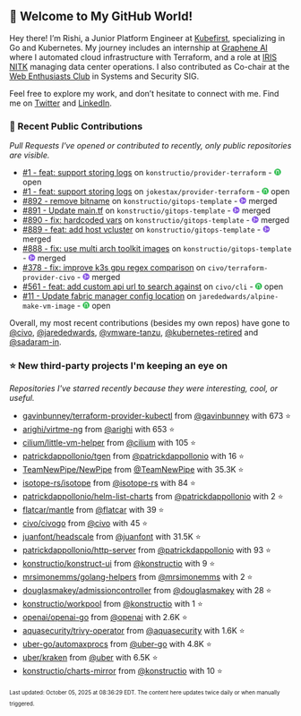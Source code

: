 <!-- DO NOT EDIT THIS FILE DIRECTLY! This file was automatically generated from the tool in this repo. -->

## 🌟 Welcome to My GitHub World!

Hey there! I’m Rishi, a Junior Platform Engineer at [Kubefirst](https://kubefirst.io/), specializing in Go and Kubernetes. My journey includes an internship at [Graphene AI](https://grapheneai.com/) where I automated cloud infrastructure with Terraform, and a role at [IRIS NITK](https://iris.nitk.ac.in/hrms/) managing data center operations. I also contributed as Co-chair at the [Web Enthusiasts Club](https://webclub.nitk.ac.in/) in Systems and Security SIG.

Feel free to explore my work, and don’t hesitate to connect with me. Find me on [Twitter](https://x.com/RishixMonk) and [LinkedIn](https://www.linkedin.com/in/mrrishi373/).
### 🚀 Recent Public Contributions

*Pull Requests I've opened or contributed to recently, only public repositories are visible.*


* [#1 - feat: support storing logs](https://github.com/konstructio/provider-terraform/pull/1) on `konstructio/provider-terraform` - <img src="images/github-open.png" width="12px" height="12px"> open
* [#1 - feat: support storing logs](https://github.com/jokestax/provider-terraform/pull/1) on `jokestax/provider-terraform` - <img src="images/github-open.png" width="12px" height="12px"> open
* [#892 - remove bitname](https://github.com/konstructio/gitops-template/pull/892) on `konstructio/gitops-template` - <img src="images/github-merged.png" width="12px" height="12px"> merged
* [#891 - Update main.tf](https://github.com/konstructio/gitops-template/pull/891) on `konstructio/gitops-template` - <img src="images/github-merged.png" width="12px" height="12px"> merged
* [#890 - fix: hardcoded vars](https://github.com/konstructio/gitops-template/pull/890) on `konstructio/gitops-template` - <img src="images/github-merged.png" width="12px" height="12px"> merged
* [#889 - feat: add host vcluster](https://github.com/konstructio/gitops-template/pull/889) on `konstructio/gitops-template` - <img src="images/github-merged.png" width="12px" height="12px"> merged
* [#888 - fix: use multi arch toolkit images](https://github.com/konstructio/gitops-template/pull/888) on `konstructio/gitops-template` - <img src="images/github-merged.png" width="12px" height="12px"> merged
* [#378 - fix: improve k3s gpu regex comparison](https://github.com/civo/terraform-provider-civo/pull/378) on `civo/terraform-provider-civo` - <img src="images/github-merged.png" width="12px" height="12px"> merged
* [#561 - feat: add custom api url to search against](https://github.com/civo/cli/pull/561) on `civo/cli` - <img src="images/github-open.png" width="12px" height="12px"> open
* [#11 - Update fabric manager config location](https://github.com/jarededwards/alpine-make-vm-image/pull/11) on `jarededwards/alpine-make-vm-image` - <img src="images/github-open.png" width="12px" height="12px"> open

Overall, my most recent contributions (besides my own repos) have gone to 
[@civo](https://github.com/civo),
[@jarededwards](https://github.com/jarededwards),
[@vmware-tanzu](https://github.com/vmware-tanzu),
[@kubernetes-retired](https://github.com/kubernetes-retired)
and [@sadaram-in](https://github.com/sadaram-in).
### ⭐ New third-party projects I'm keeping an eye on

*Repositories I've starred recently because they were interesting, cool, or useful.*


* [gavinbunney/terraform-provider-kubectl](https://github.com/gavinbunney/terraform-provider-kubectl) from [@gavinbunney](https://github.com/gavinbunney) with 673 ⭐️
* [arighi/virtme-ng](https://github.com/arighi/virtme-ng) from [@arighi](https://github.com/arighi) with 653 ⭐️
* [cilium/little-vm-helper](https://github.com/cilium/little-vm-helper) from [@cilium](https://github.com/cilium) with 105 ⭐️
* [patrickdappollonio/tgen](https://github.com/patrickdappollonio/tgen) from [@patrickdappollonio](https://github.com/patrickdappollonio) with 16 ⭐️
* [TeamNewPipe/NewPipe](https://github.com/TeamNewPipe/NewPipe) from [@TeamNewPipe](https://github.com/TeamNewPipe) with 35.3K ⭐️
* [isotope-rs/isotope](https://github.com/isotope-rs/isotope) from [@isotope-rs](https://github.com/isotope-rs) with 84 ⭐️
* [patrickdappollonio/helm-list-charts](https://github.com/patrickdappollonio/helm-list-charts) from [@patrickdappollonio](https://github.com/patrickdappollonio) with 2 ⭐️
* [flatcar/mantle](https://github.com/flatcar/mantle) from [@flatcar](https://github.com/flatcar) with 39 ⭐️
* [civo/civogo](https://github.com/civo/civogo) from [@civo](https://github.com/civo) with 45 ⭐️
* [juanfont/headscale](https://github.com/juanfont/headscale) from [@juanfont](https://github.com/juanfont) with 31.5K ⭐️
* [patrickdappollonio/http-server](https://github.com/patrickdappollonio/http-server) from [@patrickdappollonio](https://github.com/patrickdappollonio) with 93 ⭐️
* [konstructio/konstruct-ui](https://github.com/konstructio/konstruct-ui) from [@konstructio](https://github.com/konstructio) with 9 ⭐️
* [mrsimonemms/golang-helpers](https://github.com/mrsimonemms/golang-helpers) from [@mrsimonemms](https://github.com/mrsimonemms) with 2 ⭐️
* [douglasmakey/admissioncontroller](https://github.com/douglasmakey/admissioncontroller) from [@douglasmakey](https://github.com/douglasmakey) with 28 ⭐️
* [konstructio/workpool](https://github.com/konstructio/workpool) from [@konstructio](https://github.com/konstructio) with 1 ⭐️
* [openai/openai-go](https://github.com/openai/openai-go) from [@openai](https://github.com/openai) with 2.6K ⭐️
* [aquasecurity/trivy-operator](https://github.com/aquasecurity/trivy-operator) from [@aquasecurity](https://github.com/aquasecurity) with 1.6K ⭐️
* [uber-go/automaxprocs](https://github.com/uber-go/automaxprocs) from [@uber-go](https://github.com/uber-go) with 4.8K ⭐️
* [uber/kraken](https://github.com/uber/kraken) from [@uber](https://github.com/uber) with 6.5K ⭐️
* [konstructio/charts-mirror](https://github.com/konstructio/charts-mirror) from [@konstructio](https://github.com/konstructio) with 10 ⭐️

<sup><sub>Last updated: October 05, 2025 at 08:36:29 EDT. The content here updates twice daily or when manually triggered.</sup></sub>